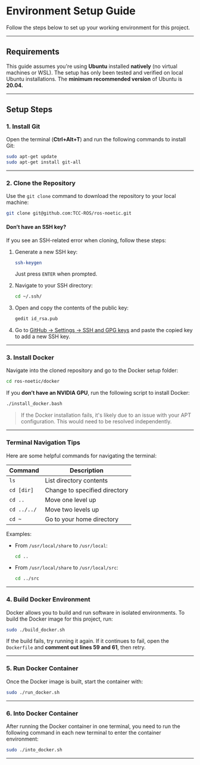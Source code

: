 # Environment Setup Guide

Follow the steps below to set up your working environment for this project.

---

## Requirements

This guide assumes you're using **Ubuntu** installed **natively** (no virtual machines or WSL). The setup has only been tested and verified on local Ubuntu installations. The **minimum recommended version** of Ubuntu is **20.04.**

---

## Setup Steps

### 1. Install Git

Open the terminal (**Ctrl+Alt+T**) and run the following commands to install Git:

```bash
sudo apt-get update
sudo apt-get install git-all
```

---

### 2. Clone the Repository

Use the `git clone` command to download the repository to your local machine:

```bash
git clone git@github.com:TCC-ROS/ros-noetic.git
```

#### Don’t have an SSH key?

If you see an SSH-related error when cloning, follow these steps:

1. Generate a new SSH key:

   ```bash
   ssh-keygen
   ```

   Just press `ENTER` when prompted.

2. Navigate to your SSH directory:

   ```bash
   cd ~/.ssh/
   ```

3. Open and copy the contents of the public key:

   ```bash
   gedit id_rsa.pub
   ```

4. Go to [GitHub → Settings → SSH and GPG keys](https://github.com/settings/keys) and paste the copied key to add a new SSH key.

---

### 3. Install Docker

Navigate into the cloned repository and go to the Docker setup folder:

```bash
cd ros-noetic/docker
```

If you **don’t have an NVIDIA GPU**, run the following script to install Docker:

```bash
./install_docker.bash
```

>  If the Docker installation fails, it's likely due to an issue with your APT configuration. This would need to be resolved independently.

---

### Terminal Navigation Tips

Here are some helpful commands for navigating the terminal:

| Command         | Description                         |
|----------------|-------------------------------------|
| `ls`           | List directory contents             |
| `cd [dir]`     | Change to specified directory       |
| `cd ..`        | Move one level up                  |
| `cd ../../`    | Move two levels up                 |
| `cd ~`         | Go to your home directory           |

Examples:
- From `/usr/local/share` to `/usr/local`:
  ```bash
  cd ..
  ```
- From `/usr/local/share` to `/usr/local/src`:
  ```bash
  cd ../src
  ```

---

### 4. Build Docker Environment

Docker allows you to build and run software in isolated environments. To build the Docker image for this project, run:

```bash
sudo ./build_docker.sh
```

If the build fails, try running it again. If it continues to fail, open the `Dockerfile` and **comment out lines 59 and 61**, then retry.

---

### 5. Run Docker Container

Once the Docker image is built, start the container with:

```bash
sudo ./run_docker.sh
```

---

### 6. Into Docker Container

After running the Docker container in one terminal, you need to run the following command in each new terminal to enter the container environment:

```bash
sudo ./into_docker.sh
```

---
